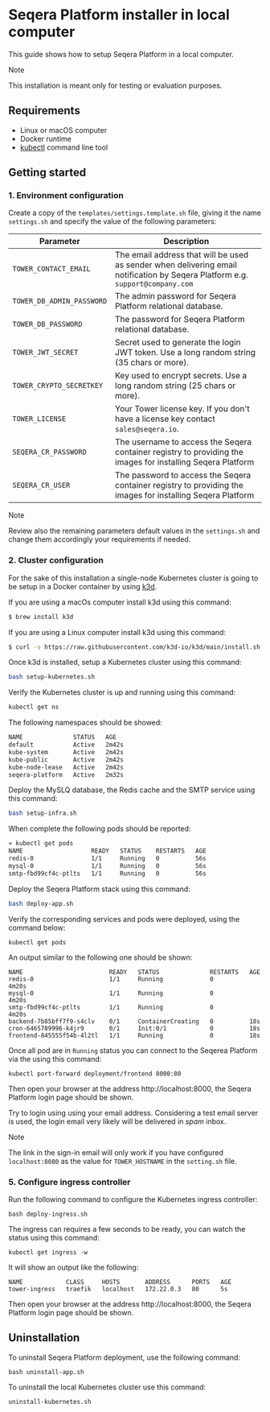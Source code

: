 # Seqera Platform installer in local computer

This guide shows how to setup Seqera Platform in a local computer.

> [!Note]
> This installation is meant only for testing or evaluation purposes.

## Requirements

* Linux or macOS computer
* Docker runtime
* [kubectl](https://kubernetes.io/docs/tasks/tools/#kubectl) command line tool

## Getting started

### 1. Environment configuration

Create a copy of the `templates/settings.template.sh` file, giving it the name `settings.sh` and specify the value of the
following parameters:

| Parameter | Description
| --- | --- |
| `TOWER_CONTACT_EMAIL`           | The email address that will be used as sender when delivering email notification by Seqera Platform e.g. `support@company.com` |
| `TOWER_DB_ADMIN_PASSWORD`       | The admin password for Seqera Platform relational database.
| `TOWER_DB_PASSWORD`             | The password for Seqera Platform relational database.
| `TOWER_JWT_SECRET`              | Secret used to generate the login JWT token. Use a long random string (35 chars or more).
| `TOWER_CRYPTO_SECRETKEY`        | Key used to encrypt secrets. Use a long random string (25 chars or more). |
| `TOWER_LICENSE`                 | Your Tower license key. If you don't have a license key contact `sales@seqera.io`. |
| `SEQERA_CR_PASSWORD`            | The username to access the Seqera container registry to providing the images for installing Seqera Platform |
| `SEQERA_CR_USER`                | The password to access the Seqera container registry to providing the images for installing Seqera Platform |

> [!Note]
> Review also the remaining parameters default values in the `settings.sh` and change them accordingly your requirements if needed.

### 2. Cluster configuration

For the sake of this installation a single-node Kubernetes cluster is going to be setup in
a Docker container by using [k3d](https://k3d.io/).

If you are using a macOs computer install k3d using this command:

```bash
$ brew install k3d
```

If you are using a Linux computer install k3d using this command:

```bash
$ curl -s https://raw.githubusercontent.com/k3d-io/k3d/main/install.sh | bash
```

Once k3d is installed, setup a Kubernetes cluster using this command:

```bash
bash setup-kubernetes.sh
```

Verify the Kubernetes cluster is up and running using this command:

```bash
kubectl get ns
```

The following namespaces should be showed:

```bash
NAME              STATUS   AGE
default           Active   2m42s
kube-system       Active   2m42s
kube-public       Active   2m42s
kube-node-lease   Active   2m42s
seqera-platform   Active   2m32s
```

Deploy the MySLQ database, the Redis cache and the SMTP service using this command:

```bash
bash setup-infra.sh
```

When complete the following pods should be reported:

```bash
» kubectl get pods
NAME                   READY   STATUS    RESTARTS   AGE
redis-0                1/1     Running   0          56s
mysql-0                1/1     Running   0          56s
smtp-fbd99cf4c-ptlts   1/1     Running   0          56s
```

Deploy the Seqera Platform stack using this command:

```bash
bash deploy-app.sh
```

Verify the corresponding services and pods were deployed, using the command below:

```
kubectl get pods
```

An output similar to the following one should be shown:

```
NAME                        READY   STATUS              RESTARTS   AGE
redis-0                     1/1     Running             0          4m20s
mysql-0                     1/1     Running             0          4m20s
smtp-fbd99cf4c-ptlts        1/1     Running             0          4m20s
backend-7b85bff7f9-s4clv    0/1     ContainerCreating   0          18s
cron-6465789996-k4jr9       0/1     Init:0/1            0          18s
frontend-845555f54b-4l2tl   1/1     Running             0          18s
```

Once all pod are in `Running` status you can connect to the Seqerea Platform via the using this command:

```
kubectl port-forward deployment/frontend 8000:80
```

Then open your browser at the address http://localhost:8000, the Seqera Platform login page should be shown.

Try to login using using your email address. Considering a test email server is used, the login email very likely
will be delivered in *spam* inbox.

> [!Note]
> The link in the sign-in email will only work if you have configured `localhost:8080` as the value for `TOWER_HOSTNAME` in the `setting.sh` file.


### 5. Configure ingress controller

Run the following command to configure the Kubernetes ingress controller:

```
bash deploy-ingress.sh
```

The ingress can requires a few seconds to be ready, you can watch the status using this command:


```
kubectl get ingress -w
```

It will show an output like the following:

```
NAME            CLASS     HOSTS       ADDRESS      PORTS   AGE
tower-ingress   traefik   localhost   172.22.0.3   80      5s
```

Then open your browser at the address http://localhost:8000, the Seqera Platform login page should be shown.


## Uninstallation

To uninstall Seqera Platform deployment, use the following command:

```
bash uninstall-app.sh
```

To uninstall the local Kubernetes cluster use this command:

```
uninstall-kubernetes.sh
```

